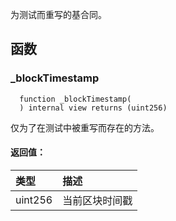 为测试而重写的基合同。

## 函数

### \_blockTimestamp

```solidity
  function _blockTimestamp(
  ) internal view returns (uint256)
```

仅为了在测试中被重写而存在的方法。

#### 返回值：

| 类型       | 描述                 |
| :--------- | :------------------- |
| uint256    | 当前区块时间戳       |
